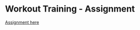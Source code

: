 # Workout Training - Assignment

[Assignment here](assignment/Exa_WMC_3J_Training_reactonly_routes_vk_24.pdf)
